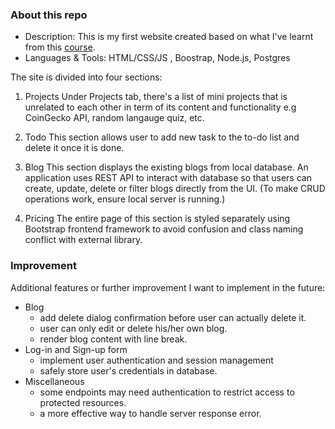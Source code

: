### About this repo
- Description: This is my first website created based on what I've learnt from this [course](https://www.udemy.com/course/the-complete-web-development-bootcamp/).
- Languages & Tools: HTML/CSS/JS , Boostrap, Node.js, Postgres

The site is divided into four sections:
  1. Projects
    Under Projects tab, there's a list of mini projects that is unrelated to each other in term of its content and functionality e.g CoinGecko API, random langauge quiz, etc.  

  2. Todo
    This section allows user to add new task to the to-do list and delete it once it is done.

  3. Blog
    This section displays the existing blogs from local database. An application uses REST API to interact with database so that users can create, update, delete or filter blogs directly from the UI. (To make CRUD operations work, ensure local server is running.)

  4. Pricing
    The entire page of this section is styled separately using Bootstrap frontend framework to avoid confusion and class naming conflict with external library.

### Improvement
Additional features or further improvement I want to implement in the future:
- Blog
  - add delete dialog confirmation before user can actually delete it.
  - user can only edit or delete his/her own blog.
  - render blog content with line break.
- Log-in and Sign-up form
  - implement user authentication and session management
  - safely store user's credentials in database.
- Miscellaneous
  - some endpoints may need authentication to restrict access to protected resources.
  - a more effective way to handle server response error.